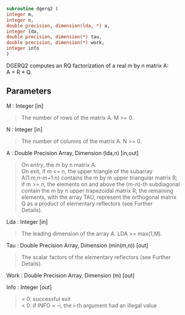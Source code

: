 ```fortran  
subroutine dgerq2 (  
integer m,  
integer n,  
double precision, dimension(lda, *) a,  
integer lda,  
double precision, dimension(*) tau,  
double precision, dimension(*) work,  
integer info  
)  
```  
  
DGERQ2 computes an RQ factorization of a real m by n matrix A:  
A = R * Q.  
  
## Parameters  
M : Integer [in]  
> The number of rows of the matrix A.  M >= 0.  
  
N : Integer [in]  
> The number of columns of the matrix A.  N >= 0.  
  
A : Double Precision Array, Dimension (lda,n) [in,out]  
> On entry, the m by n matrix A.  
> On exit, if m <= n, the upper triangle of the subarray  
> A(1:m,n-m+1:n) contains the m by m upper triangular matrix R;  
> if m >= n, the elements on and above the (m-n)-th subdiagonal  
> contain the m by n upper trapezoidal matrix R; the remaining  
> elements, with the array TAU, represent the orthogonal matrix  
> Q as a product of elementary reflectors (see Further  
> Details).  
  
Lda : Integer [in]  
> The leading dimension of the array A.  LDA >= max(1,M).  
  
Tau : Double Precision Array, Dimension (min(m,n)) [out]  
> The scalar factors of the elementary reflectors (see Further  
> Details).  
  
Work : Double Precision Array, Dimension (m) [out]  
  
Info : Integer [out]  
> = 0: successful exit  
> < 0: if INFO = -i, the i-th argument had an illegal value  
  
